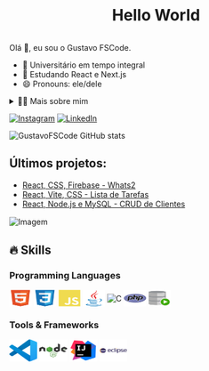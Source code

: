 <!--título-->
<div id="user-content-toc">
  <ul align="center">
    <summary><h1 style="display: inline-block">Hello World</h1></summary>
</div>


<!-- Presentation -->
<p>
  Olá 👋, eu sou o Gustavo FSCode.

  - 🔭 Universitário em tempo integral
  - 🌱 Estudando React e Next.js
  - 😄 Pronouns: ele/dele

</p>

<!-- Dropdown -->
<details>
  <summary>👨‍💻 Mais sobre mim</summary>

  - 💬 Eu tenho 21 anos, moro no Brasil, possuo inglês avançado, e tenho experiência em HTML5, CSS3, JavaScript, Node.js, React, Java, C, C++, PHP e SQL. Atualmente estou cursando na Fatec Mogi das Cruzes, o 6° Semestre de Análise e Desenvolvimento de Sistemas, e atualmente estou atuando como estágiario front-end com foco em React e Next.js!

  - ⚡ Eu gosto muito de ler, seja livros, quadrinhos ou mangás. Também curto muito ver um bom filme e jogar um game para dar uma relaxada.
</details>

<!-- Links -->
[![Instagram](https://img.shields.io/badge/Instagram-E4405F?style=for-the-badge&logo=instagram&logoColor=white)](https://www.instagram.com/gustavo__santz/)
[![LinkedIn](https://img.shields.io/badge/LinkedIn-0077B5?style=for-the-badge&logo=linkedin&logoColor=white)](https://www.linkedin.com/in/gustavo-ferreira-b26a691b4/)

<!-- GithubStats -->
![GustavoFSCode GitHub stats](https://github-readme-stats.vercel.app/api?username=gustavofscode&show_icons=true&theme=highcontrast)

<!-- Portfolio -->
## Últimos projetos:
- [React, CSS, Firebase - Whats2](https://github.com/GustavoFSCode/Whats2)
- [React, Vite, CSS - Lista de Tarefas](https://github.com/GustavoFSCode/lista_de_tarefas_vite_deploy)
- [React, Node.js e MySQL - CRUD de Clientes](https://github.com/GustavoFSCode/CRUD-Clientes---Full-Stack-com-Node-React-MySQL)

<!-- GIF -->
<p align="left">
  <img align="center" src="https://github.com/GustavoFSCode/GustavoFSCode/assets/139796615/f6a17510-7e0e-476a-beca-70c534515a35" alt="Imagem">
</p>


## 🔥 Skills
<!-- Skills: Programming Languages -->
  <div style="flex-basis: 48%;">
    <h3>Programming Languages</h3>
    <img align="center" alt="HTML" height="30" width="40" src="https://raw.githubusercontent.com/devicons/devicon/master/icons/html5/html5-original.svg">
    <img align="center" alt="CSS" height="30" width="40" src="https://raw.githubusercontent.com/devicons/devicon/master/icons/css3/css3-original.svg">
    <img align="center" alt="Js" height="30" width="40" src="https://raw.githubusercontent.com/devicons/devicon/master/icons/javascript/javascript-plain.svg">
    <img align="center" alt="Java" height="30" width="40" src="https://raw.githubusercontent.com/devicons/devicon/master/icons/java/java-original.svg">
    <img align="center" alt="C" height="30" width="40" src="https://cdn.jsdelivr.net/gh/devicons/devicon/icons/c/c-original.svg">
    <img align="center" alt="PHP" height="30" width="40" src="https://github.com/devicons/devicon/blob/master/icons/php/php-original.svg">
    <img align="center" alt="SQLdeveloper" height="30" width="40" src="https://github.com/devicons/devicon/blob/master/icons/sqldeveloper/sqldeveloper-original.svg">
    
  </div>
  
  <!-- Skills: Tools & Frameworks -->
  <div style="flex-basis: 48%;">
    <h3>Tools & Frameworks</h3>
    <img align="center" alt="VScode" height="40" width="50" src="https://github.com/devicons/devicon/blob/master/icons/vscode/vscode-original.svg">
    <img align="center" alt="Node.js" height="40" width="50" src="https://github.com/devicons/devicon/blob/master/icons/nodejs/nodejs-original-wordmark.svg">
    <img align="center" alt="Intellij" height="40" width="50" src="https://github.com/devicons/devicon/blob/master/icons/intellij/intellij-original.svg">
    <img align="center" alt="Eclipse" height="40" width="50" src="https://github.com/devicons/devicon/blob/master/icons/eclipse/eclipse-original-wordmark.svg">
    

    
    
    
  </div>
  

